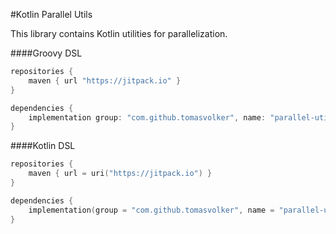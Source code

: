 #Kotlin Parallel Utils

This library contains Kotlin utilities for parallelization.

####Groovy DSL

```groovy
repositories {
    maven { url "https://jitpack.io" }
}

dependencies {
    implementation group: "com.github.tomasvolker", name: "parallel-utils", version: "1.0"
}
```

####Kotlin DSL
```kotlin
repositories {
    maven { url = uri("https://jitpack.io") }
}

dependencies {
    implementation(group = "com.github.tomasvolker", name = "parallel-utils", version = "1.0")
}
```
